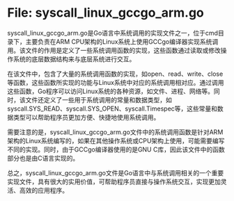 # File: syscall_linux_gccgo_arm.go

syscall_linux_gccgo_arm.go是Go语言中系统调用的实现文件之一，位于cmd目录下，主要负责在ARM CPU架构的Linux系统上使用GCCgo编译器实现系统调用。该文件的作用是定义了一些系统调用函数的实现，这些函数通过读取或修改操作系统的底层数据结构来与底层系统进行交互。

在该文件中，包含了大量的系统调用函数的实现，如open、read、write、close等函数，这些函数所实现的功能与Linux系统中对应的系统调用相对应。通过调用这些函数，Go程序可以访问Linux系统的各种资源，如文件、进程、网络等。同时，该文件还定义了一些用于系统调用的常量和数据类型，如syscall.SYS_READ、syscall.SYS_OPEN、syscall.Timespec等，这些常量和数据类型可以帮助程序员更加方便、快捷地使用系统调用。

需要注意的是，syscall_linux_gccgo_arm.go文件中的系统调用函数是针对ARM架构的Linux系统编写的，如果在其他操作系统或CPU架构上使用，可能需要编写不同的实现。同时，由于GCCgo编译器使用的是GNU C库，因此该文件中的函数部分也是由C语言实现的。

总之，syscall_linux_gccgo_arm.go文件是Go语言中与系统调用相关的一个重要实现文件，具有很大的实用价值，可帮助程序员直接与操作系统交互，实现更加灵活、高效的应用程序。

